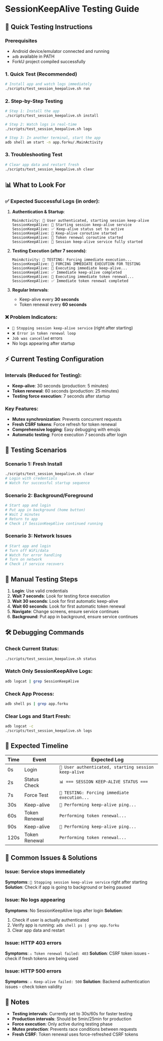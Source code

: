 # SessionKeepAlive Testing Guide

## 🚀 Quick Testing Instructions

### Prerequisites
- Android device/emulator connected and running
- `adb` available in PATH
- ForkU project compiled successfully

### 1. Quick Test (Recommended)
```bash
# Install app and watch logs immediately
./scripts/test_session_keepalive.sh run
```

### 2. Step-by-Step Testing
```bash
# Step 1: Install the app
./scripts/test_session_keepalive.sh install

# Step 2: Watch logs in real-time
./scripts/test_session_keepalive.sh logs

# Step 3: In another terminal, start the app
adb shell am start -n app.forku/.MainActivity
```

### 3. Troubleshooting Test
```bash
# Clear app data and restart fresh
./scripts/test_session_keepalive.sh clear
```

## 📊 What to Look For

### ✅ Expected Successful Logs (in order):
1. **Authentication & Startup**:
   ```
   MainActivity: 🚀 User authenticated, starting session keep-alive
   SessionKeepAlive: 🚀 Starting session keep-alive service
   SessionKeepAlive: ✅ Keep-alive status set to active
   SessionKeepAlive: 🔄 Keep-alive coroutine started
   SessionKeepAlive: 🔄 Token renewal coroutine started
   SessionKeepAlive: 🎯 Session keep-alive service fully started
   ```

2. **Testing Execution (after 7 seconds)**:
   ```
   MainActivity: 🧪 TESTING: Forcing immediate execution...
   SessionKeepAlive: 🚀 FORCING IMMEDIATE EXECUTION FOR TESTING
   SessionKeepAlive: 🔄 Executing immediate keep-alive...
   SessionKeepAlive: ✅ Immediate keep-alive completed
   SessionKeepAlive: 🔄 Executing immediate token renewal...
   SessionKeepAlive: ✅ Immediate token renewal completed
   ```

3. **Regular Intervals**:
   - Keep-alive every **30 seconds**
   - Token renewal every **60 seconds**

### ❌ Problem Indicators:
- `🛑 Stopping session keep-alive service` (right after starting)
- `❌ Error in token renewal loop`
- `Job was cancelled` errors
- No logs appearing after startup

## ⚡ Current Testing Configuration

### Intervals (Reduced for Testing):
- **Keep-alive**: 30 seconds (production: 5 minutes)
- **Token renewal**: 60 seconds (production: 25 minutes)
- **Testing force execution**: 7 seconds after startup

### Key Features:
- **Mutex synchronization**: Prevents concurrent requests
- **Fresh CSRF tokens**: Force refresh for token renewal
- **Comprehensive logging**: Easy debugging with emojis
- **Automatic testing**: Force execution 7 seconds after login

## 🔧 Testing Scenarios

### Scenario 1: Fresh Install
```bash
./scripts/test_session_keepalive.sh clear
# Login with credentials
# Watch for successful startup sequence
```

### Scenario 2: Background/Foreground
```bash
# Start app and login
# Put app in background (home button)
# Wait 2 minutes
# Return to app
# Check if SessionKeepAlive continued running
```

### Scenario 3: Network Issues
```bash
# Start app and login
# Turn off WiFi/data
# Watch for error handling
# Turn on network
# Check if service recovers
```

## 📱 Manual Testing Steps

1. **Login**: Use valid credentials
2. **Wait 7 seconds**: Look for testing force execution
3. **Wait 30 seconds**: Look for first automatic keep-alive
4. **Wait 60 seconds**: Look for first automatic token renewal
5. **Navigate**: Change screens, ensure service continues
6. **Background**: Put app in background, ensure service continues

## 🛠️ Debugging Commands

### Check Current Status:
```bash
./scripts/test_session_keepalive.sh status
```

### Watch Only SessionKeepAlive Logs:
```bash
adb logcat | grep SessionKeepAlive
```

### Check App Process:
```bash
adb shell ps | grep app.forku
```

### Clear Logs and Start Fresh:
```bash
adb logcat -c
./scripts/test_session_keepalive.sh logs
```

## 🔄 Expected Timeline

| Time | Event | Expected Log |
|------|-------|--------------|
| 0s | Login | `🚀 User authenticated, starting session keep-alive` |
| 2s | Status Check | `📊 === SESSION KEEP-ALIVE STATUS ===` |
| 7s | Force Test | `🧪 TESTING: Forcing immediate execution...` |
| 30s | Keep-alive | `🔄 Performing keep-alive ping...` |
| 60s | Token Renewal | `Performing token renewal...` |
| 90s | Keep-alive | `🔄 Performing keep-alive ping...` |
| 120s | Token Renewal | `Performing token renewal...` |

## 🚨 Common Issues & Solutions

### Issue: Service stops immediately
**Symptoms**: `🛑 Stopping session keep-alive service` right after starting
**Solution**: Check if app is going to background or being paused

### Issue: No logs appearing
**Symptoms**: No SessionKeepAlive logs after login
**Solution**: 
1. Check if user is actually authenticated
2. Verify app is running: `adb shell ps | grep app.forku`
3. Clear app data and restart

### Issue: HTTP 403 errors
**Symptoms**: `⚠️ Token renewal failed: 403`
**Solution**: CSRF token issues - check if fresh tokens are being used

### Issue: HTTP 500 errors
**Symptoms**: `⚠️ Keep-alive failed: 500`
**Solution**: Backend authentication issues - check token validity

## 📝 Notes

- **Testing intervals**: Currently set to 30s/60s for faster testing
- **Production intervals**: Should be 5min/25min for production
- **Force execution**: Only active during testing phase
- **Mutex protection**: Prevents race conditions between requests
- **Fresh CSRF**: Token renewal uses force-refreshed CSRF tokens
